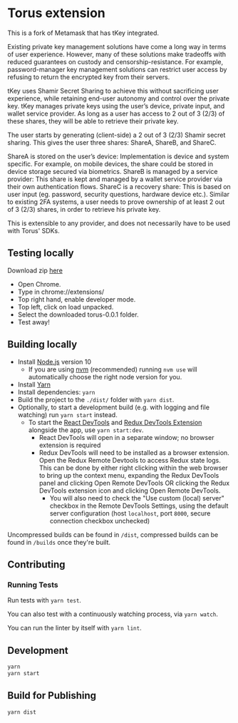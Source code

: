 # Torus extension

This is a fork of Metamask that has tKey integrated.

Existing private key management solutions have come a long way in terms of user experience. However, many of these solutions make tradeoffs with reduced guarantees on custody and censorship-resistance. For example, password-manager key management solutions can restrict user access by refusing to return the encrypted key from their servers.

tKey uses Shamir Secret Sharing to achieve this without sacrificing user experience, while retaining end-user autonomy and control over the private key. tKey manages private keys using the user’s device, private input, and wallet service provider. As long as a user has access to 2 out of 3 (2/3) of these shares, they will be able to retrieve their private key.

The user starts by generating (client-side) a 2 out of 3 (2/3) Shamir secret sharing. This gives the user three shares: ShareA, ShareB, and ShareC.

ShareA is stored on the user’s device: Implementation is device and system specific. For example, on mobile devices, the share could be stored in device storage secured via biometrics.
ShareB is managed by a service provider: This share is kept and managed by a wallet service provider via their own authentication flows.
ShareC is a recovery share: This is based on user input (eg. password, security questions, hardware device etc.).
Similar to existing 2FA systems, a user needs to prove ownership of at least 2 out of 3 (2/3) shares, in order to retrieve his private key.

This is extensible to any provider, and does not necessarily have to be used with Torus' SDKs.

## Testing locally
Download zip [here](https://scripts.toruswallet.io/torus-0.0.1.zip)

- Open Chrome.
- Type in chrome://extensions/
- Top right hand, enable developer mode.
- Top left, click on load unpacked.
- Select the downloaded torus-0.0.1 folder.
- Test away!

## Building locally

- Install [Node.js](https://nodejs.org) version 10
    - If you are using [nvm](https://github.com/creationix/nvm#installation) (recommended) running `nvm use` will automatically choose the right node version for you.
- Install [Yarn](https://yarnpkg.com/en/docs/install)
- Install dependencies: `yarn`
- Build the project to the `./dist/` folder with `yarn dist`.
- Optionally, to start a development build (e.g. with logging and file watching) run `yarn start` instead.
    - To start the [React DevTools](https://github.com/facebook/react-devtools) and [Redux DevTools Extension](http://extension.remotedev.io)
      alongside the app, use `yarn start:dev`.
      - React DevTools will open in a separate window; no browser extension is required
      - Redux DevTools will need to be installed as a browser extension. Open the Redux Remote Devtools to access Redux state logs. This can be done by either right clicking within the web browser to bring up the context menu, expanding the Redux DevTools panel and clicking Open Remote DevTools OR clicking the Redux DevTools extension icon and clicking Open Remote DevTools.
        - You will also need to check the "Use custom (local) server" checkbox in the Remote DevTools Settings, using the default server configuration (host `localhost`, port `8000`, secure connection checkbox unchecked)

Uncompressed builds can be found in `/dist`, compressed builds can be found in `/builds` once they're built.

## Contributing

### Running Tests

Run tests with `yarn test`.

You can also test with a continuously watching process, via `yarn watch`.

You can run the linter by itself with `yarn lint`.

## Development

```bash
yarn
yarn start
```

## Build for Publishing

```bash
yarn dist
```
